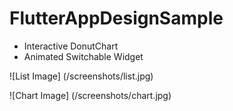 # FlutterAppDesignSample

* Interactive DonutChart
* Animated Switchable Widget

![List Image] (/screenshots/list.jpg)

![Chart Image] (/screenshots/chart.jpg)